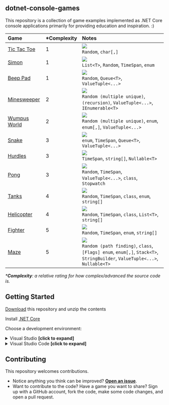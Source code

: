 ## dotnet-console-games

This repository is a collection of game examples implemented as .NET Core console applications primarily for providing education and inspiration. :)

|Game|\*Complexity|Notes|
|:-|:-|:-|
|[Tic Tac Toe](https://github.com/ZacharyPatten/dotnet-console-games/tree/master/Projects/Tic%20Tac%20Toe)|1|![](https://github.com/ZacharyPatten/dotnet-console-games/workflows/Tic%20Tac%20Toe%20Build/badge.svg)<br>`Random`, `char[,]`|
|[Simon](https://github.com/ZacharyPatten/dotnet-console-games/tree/master/Projects/Simon)|1|![](https://github.com/ZacharyPatten/dotnet-console-games/workflows/Simon%20Build/badge.svg)<br>`List<T>`, `Random`, `TimeSpan`, `enum`|
|[Beep Pad](https://github.com/ZacharyPatten/dotnet-console-games/tree/master/Projects/Beep%20Pad)|1|![](https://github.com/ZacharyPatten/dotnet-console-games/workflows/Beep%20Pad%20Build/badge.svg)<br>`Random`, `Queue<T>`, `ValueTuple<...>`|
|[Minesweeper](https://github.com/ZacharyPatten/dotnet-console-games/tree/master/Projects/Minesweeper)|2|![](https://github.com/ZacharyPatten/dotnet-console-games/workflows/Minesweeper%20Build/badge.svg)<br>`Random (multiple unique)`, `(recursion)`, `ValueTuple<...>`, `IEnumerable<T>`|
|[Wumpus World](https://github.com/ZacharyPatten/dotnet-console-games/tree/master/Projects/Wumpus%20World)|2|![](https://github.com/ZacharyPatten/dotnet-console-games/workflows/Wumpus%20World%20Build/badge.svg)<br>`Random (multiple unique)`, `enum`, `enum[,]`, `ValueTuple<...>`|
|[Snake](https://github.com/ZacharyPatten/dotnet-console-games/blob/master/Projects/Snake)|3|![](https://github.com/ZacharyPatten/dotnet-console-games/workflows/Snake%20Build/badge.svg)<br>`enum`, `TimeSpan`, `Queue<T>`, `ValueTuple<...>`|
|[Hurdles](https://github.com/ZacharyPatten/dotnet-console-games/blob/master/Projects/Hurdles)|3|![](https://github.com/ZacharyPatten/dotnet-console-games/workflows/Hurdles%20Build/badge.svg)<br>`TimeSpan`, `string[]`, `Nullable<T>`|
|[Pong](https://github.com/ZacharyPatten/dotnet-console-games/blob/master/Projects/Pong)|3|![](https://github.com/ZacharyPatten/dotnet-console-games/workflows/Pong%20Build/badge.svg)<br>`Random`, `TimeSpan`, `ValueTuple<...>`, `class`, `Stopwatch`|
|[Tanks](https://github.com/ZacharyPatten/dotnet-console-games/blob/master/Projects/Tanks)|4|![](https://github.com/ZacharyPatten/dotnet-console-games/workflows/Tanks%20Build/badge.svg)<br>`Random`, `TimeSpan`, `class`, `enum`, `string[]`|
|[Helicopter](https://github.com/ZacharyPatten/dotnet-console-games/blob/master/Projects/Helicopter)|4|![](https://github.com/ZacharyPatten/dotnet-console-games/workflows/Helicopter%20Build/badge.svg)<br>`Random`, `TimeSpan`, `class`, `List<T>`, `string[]`|
|[Fighter](https://github.com/ZacharyPatten/dotnet-console-games/blob/master/Projects/Fighter)|5|![](https://github.com/ZacharyPatten/dotnet-console-games/workflows/Fighter%20Build/badge.svg)<br>`Random`, `TimeSpan`, `enum`, `string[]`|
|[Maze](https://github.com/ZacharyPatten/dotnet-console-games/blob/master/Projects/Maze)|5|![](https://github.com/ZacharyPatten/dotnet-console-games/workflows/Maze%20Build/badge.svg)<br>`Random (path finding)`, `class`, `[Flags] enum`, `enum[,]`, `Stack<T>`, `StringBuilder`, `ValueTuple<...>`, `Nullable<T>`|

_\***Complexity**: a relative rating for how complex/advanced the source code is._

## Getting Started

[Download](https://github.com/ZacharyPatten/dotnet-console-games/archive/master.zip) this repository and unzip the contents

Install [.NET Core](https://docs.microsoft.com/dotnet/core/)

Choose a development environment:

<details>
<summary>Visual Studio <strong>[click to expand]</strong></summary>
<p>

Install [Visual Studio](https://visualstudio.microsoft.com/)

Make sure you select the `.NET Core` options during installation. If you forget, you can modify your installation using the Visual Studio Installer to add them.

Open the **dotnet-console-games.sln** solution file in Visual Studio.

</p>
</details>

<details>
<summary>Visual Studio Code <strong>[click to expand]</strong></summary>
<p>

Install [Visual Studio Code](https://visualstudio.microsoft.com/)

Install the `ms-vscode.csharp` extension inside Visual Studio Code.

Open the **root folder** of the of this repository in Visual Studio Code.

</p>
</details>

## Contributing

This repository welcomes contributions.

- Notice anything you think can be improved? **[Open an issue](https://github.com/ZacharyPatten/dotnet-console-games/issues/new)**.
- Want to contribute to the code? Have a game you want to share? Sign up with a GitHub account, fork the code, make some code changes, and open a pull request.
